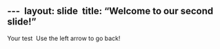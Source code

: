 ---  
layout: slide  
title: “Welcome to our second slide!”  
---
Your test  
Use the left arrow to go back! 
